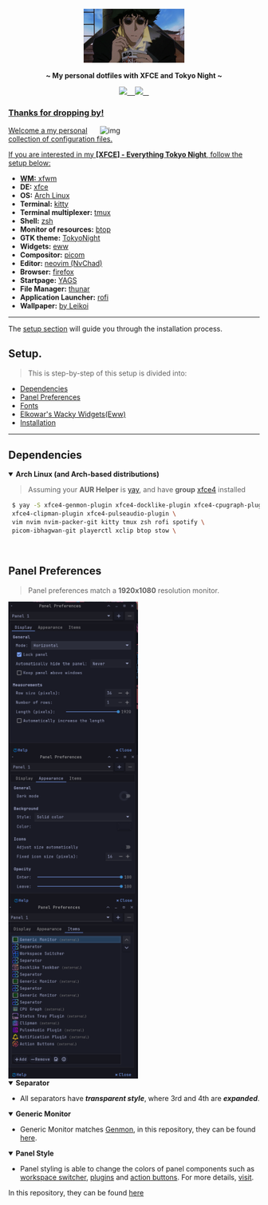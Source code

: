 <!-- HEADERS -->
<p align="center">
  <img width="40%" src="assets/bepop.gif" />
</p>

<p align="center">
  <b> ~ My personal dotfiles with XFCE and Tokyo Night ~ </b>
</p>


<p align="center">
<a href="https://github.com/jrona1do/tokyofiles/network/members">
    <img src="https://img.shields.io/github/forks/jrona1do/tokyofiles?color=1a1b26&label=Forks%20%20&logo=git&labelColor=f7768e&logoColor=ffffff">&nbsp;&nbsp;&nbsp;


<a href="https://github.com/jrona1do/tokyofiles/stargazers/">
    <img src="https://img.shields.io/github/stars/jrona1do/tokyofiles?color=1a1b26&label=Stars%20%20&logo=github&labelColor=7aa2f7&logoColor=ffffff">&nbsp;&nbsp;&nbsp;

</p>


<!-- INFORMATION -->

### Thanks for dropping by!

<img src="https://raw.githubusercontent.com/jrona1do/tokyofiles/master/assets/tokyo-rice.png" alt="img" align="right" width="320px">

Welcome a my personal collection of configuration files.


If you are interested in my **[XFCE] - Everything Tokyo Night**, follow the setup below:

- **WM:** [xfwm](https://wiki.archlinux.org/title/Xfwm)
- **DE:** [xfce](https://wiki.archlinux.org/title/Xfce)
- **OS:** [Arch Linux](https://archlinux.org)
- **Terminal:** [kitty](https://github.com/kovidgoyal/kitty)
- **Terminal multiplexer:** [tmux](https://github.com/tmux/tmux/wiki)
- **Shell:** [zsh](https://wiki.archlinux.org/index.php/Zsh)
- **Monitor of resources:** [btop](https://github.com/aristocratos/btop)
- **GTK theme:** [TokyoNight](https://github.com/stronk-dev/Tokyo-Night-Linux/tree/master/usr/share/themes/TokyoNight)
- **Widgets:** [eww](https://github.com/elkowar/eww)
- **Compositor:** [picom](https://github.com/ibhagwan/picom)
- **Editor:** [neovim (NvChad)](https://github.com/NvChad/NvChad)
- **Browser:** [firefox](https://www.mozilla.org/en-US/firefox)
- **Startpage:** [YAGS](https://github.com/PrettyCoffee/yet-another-generic-startpage)
- **File Manager:** [thunar](https://github.com/xfce-mirror/thunar)
- **Application Launcher:** [rofi](https://github.com/davatorium/rofi)
- **Wallpaper:** [by Leikoi](https://alphacoders.com/author/view/62160)
---

The [setup section](#setup) will guide you through the installation process.

## Setup.
> This is step-by-step of this setup is divided into:

- [Dependencies](#dependencies)
- [Panel Preferences](#panel)
- [Fonts](#fonts)
- [Elkowar's Wacky Widgets(Eww)](#eww)
- [Installation](#installation)
---
## Dependencies

<details open>
   <summary><strong>Arch Linux (and Arch-based distributions)</strong></summary>

> Assuming your **AUR Helper** is [yay](https://github.com/Jguer/yay), and have **group** [xfce4](https://archlinux.org/groups/x86_64/xfce4/) installed


```sh
 $ yay -S xfce4-genmon-plugin xfce4-docklike-plugin xfce4-cpugraph-plugin \ 
 xfce4-clipman-plugin xfce4-pulseaudio-plugin \
 vim nvim nvim-packer-git kitty tmux zsh rofi spotify \ 
 picom-ibhagwan-git playerctl xclip btop stow \

```

   </details>

   <br>

## Panel Preferences

> Panel preferences match a **1920x1080** resolution monitor.


<img src="assets/panel/panel-1.png" alt="img" align="center" width="260px">
<img src="assets/panel/panel-2.png" alt="img" align="center" width="260px">
<img src="assets/panel/panel-3.png" alt="img" align="center" width="260px">


<details open>
   <summary><strong>Separator</strong></summary>

   - All separators have ***transparent style***, where 3rd and 4th are ***expanded***.

<details open>
   <summary><strong>Generic Monitor</strong></summary>

   - Generic Monitor matches [Genmon](https://docs.xfce.org/panel-plugins/xfce4-genmon-plugin/start), in this repository, they can be found [here](https://github.com/jrona1do/tokyofiles/tree/master/genmom-scripts/.config/genmom-scripts).


<details open>
   <summary><strong>Panel Style</strong></summary>

   - Panel styling is able to change the colors of panel components such as [workspace switcher](https://docs.xfce.org/xfce/xfce4-panel/pager), [plugins](https://docs.xfce.org/xfce/xfce4-panel/start#external_plugins) and [action buttons](https://docs.xfce.org/xfce/xfce4-panel/actions). For more details, [visit](https://docs.xfce.org/xfce/xfce4-panel/start).

In this repository, they can be found [here](https://github.com/jrona1do/tokyofiles/tree/master/gtk-3.0/.config/gtk-3.0)

